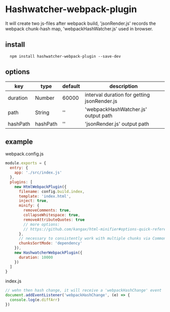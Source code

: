 # Hashwatcher-webpack-plugin
It will create two js-files after webpack build, 'jsonRender.js' records the webpack chunk-hash map, 'webpackHashWatcher.js' used in browser.

## install
``` node
  npm install hashwatcher-webpack-plugin --save-dev
```

## options
| key | type | default | description |
|-----|------|---------| ----------- |
| duration | Number | 60000 | interval duration for getting jsonRender.js |
| path | String | '' | 'webpackHashWatcher.js' output path |
| hashPath | hashPath | '' | 'jsonRender.js' output path |

## example
webpack.config.js
``` javascript
module.exports = {
  entry: {
    app: './src/index.js'
  },
  plugins: [
    new HtmlWebpackPlugin({
      filename: config.build.index,
      template: 'index.html',
      inject: true,
      minify: {
        removeComments: true,
        collapseWhitespace: true,
        removeAttributeQuotes: true
        // more options:
        // https://github.com/kangax/html-minifier#options-quick-reference
      },
      // necessary to consistently work with multiple chunks via CommonsChunkPlugin
      chunksSortMode: 'dependency'
    }),
    new HashwatcherWebpackPlugin({
      duration: 10000
    })
  ]
}
```
index.js
``` javascript
// wehn then hash change, it will receive a 'webpackHashChange' event
document.addEventListener('webpackHashChange', (e) => {
  console.log(e.diffArr)
})
```

